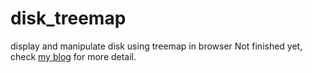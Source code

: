 # disk_treemap
display and manipulate disk using treemap in browser
Not finished yet, check [my blog](http://www.aaronyin.tech/) for more detail.
